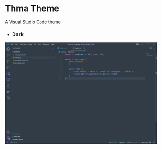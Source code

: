 # Thma Theme

A Visual Studio Code theme

- ### Dark

![Dark](https://github.com/thmarust/thma-theme/raw/main/assets/theme-dark.png)
